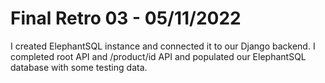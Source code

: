 # Final Retro 03 - 05/11/2022

I created ElephantSQL instance and connected it to our Django backend. I completed root API and /product/id API and populated our ElephantSQL database with some testing data.
